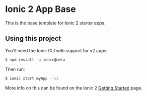Ionic 2 App Base
=====================

This is the base template for Ionic 2 starter apps.

## Using this project

You'll need the Ionic CLI with support for v2 apps:

```bash
$ npm install -g ionic@beta
```

Then run:

```bash
$ ionic start myApp --v2
```

More info on this can be found on the Ionic 2 [Getting Started](http://ionicframework.com/docs/v2/getting-started/) page.
